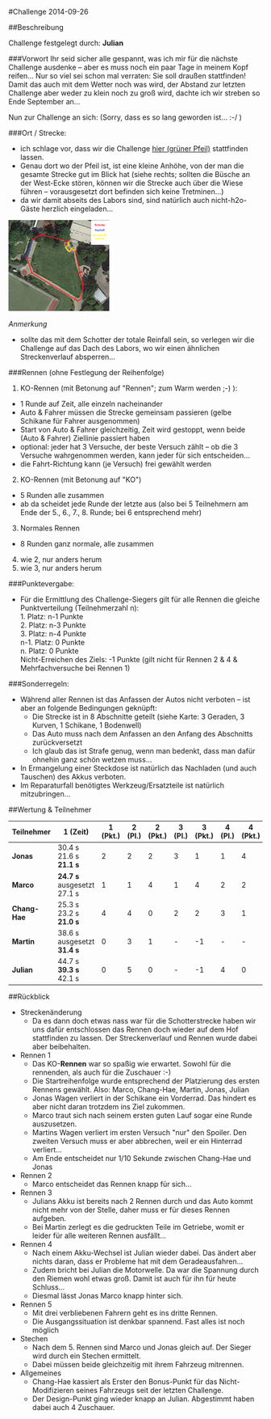 #Challenge 2014-09-26

##Beschreibung

Challenge festgelegt durch: **Julian**

###Vorwort
Ihr seid sicher alle gespannt, was ich mir für die nächste Challenge ausdenke – aber es muss noch ein paar Tage in meinem Kopf reifen...
Nur so viel sei schon mal verraten: Sie soll draußen stattfinden! Damit das auch mit dem Wetter noch was wird, der Abstand zur letzten Challenge aber weder zu klein noch zu groß wird, dachte ich wir streben so Ende September an...<br>

Nun zur Challenge an sich: (Sorry, dass es so lang geworden ist... :-/ )

###Ort / Strecke:
* ich schlage vor, dass wir die Challenge [hier (grüner Pfeil)](https://maps.google.de/maps?q=52.524479,13.318796) stattfinden lassen.
* Genau dort wo der Pfeil ist, ist eine kleine Anhöhe, von der man die gesamte Strecke gut im Blick hat (siehe rechts; sollten die Büsche an der West-Ecke stören, können wir die Strecke auch über die Wiese führen – vorausgesetzt dort befinden sich keine Tretminen...)
* da wir damit abseits des Labors sind, sind natürlich auch nicht-h2o-Gäste herzlich eingeladen...

<img src="2014-09-26-map.png" width="200"/>

*Anmerkung*
* sollte das mit dem Schotter der totale Reinfall sein, so verlegen wir die Challenge auf das Dach des Labors, wo wir einen ähnlichen Streckenverlauf absperren...

###Rennen (ohne Festlegung der Reihenfolge)
1. KO-Rennen (mit Betonung auf "Rennen"; zum Warm werden ;-) ):
  * 1 Runde auf Zeit, alle einzeln nacheinander
  * Auto & Fahrer müssen die Strecke gemeinsam passieren (gelbe Schikane für Fahrer ausgenommen)
  * Start von Auto & Fahrer gleichzeitig, Zeit wird gestoppt, wenn beide (Auto & Fahrer) Ziellinie passiert haben
  * optional: jeder hat 3 Versuche, der beste Versuch zählt – ob die 3 Versuche wahrgenommen werden, kann jeder für sich entscheiden...
  * die Fahrt-Richtung kann (je Versuch) frei gewählt werden
2. KO-Rennen (mit Betonung auf "KO")
  * 5 Runden alle zusammen
  * ab da scheidet jede Runde der letzte aus (also bei 5 Teilnehmern am Ende der 5., 6., 7., 8. Runde; bei 6 entsprechend mehr)
3. Normales Rennen
  * 8 Runden ganz normale, alle zusammen
4. wie 2, nur anders herum
5. wie 3, nur anders herum

###Punktevergabe:
-	Für die Ermittlung des Challenge-Siegers gilt für alle Rennen die gleiche Punktverteilung (Teilnehmerzahl n):<br>
                1. Platz: n-1 Punkte<br>
                2. Platz: n-3 Punkte<br>
                3. Platz: n-4 Punkte<br>
                n-1. Platz: 0 Punkte<br>
                n. Platz: 0 Punkte<br>
                Nicht-Erreichen des Ziels: -1 Punkte (gilt nicht für Rennen 2 & 4 & Mehrfachversuche bei Rennen 1)

###Sonderregeln:
* Während aller Rennen ist das Anfassen der Autos nicht verboten – ist aber an folgende Bedingungen geknüpft:
  * Die Strecke ist in 8 Abschnitte geteilt (siehe Karte: 3 Geraden, 3 Kurven, 1 Schikane, 1 Bodenwell)
  * Das Auto muss nach dem Anfassen an den Anfang des Abschnitts zurückversetzt 
  * Ich glaub das ist Strafe genug, wenn man bedenkt, dass man dafür ohnehin ganz schön wetzen muss...
* In Ermangelung einer Steckdose ist natürlich das Nachladen (und auch Tauschen) des Akkus verboten.
* Im Reparaturfall benötigtes Werkzeug/Ersatzteile ist natürlich mitzubringen...

##Wertung & Teilnehmer

Teilnehmer    | 1 (Zeit)                           | 1 (Pkt.) | 2 (Pl.) | 2 (Pkt.) | 3 (Pl.) | 3 (Pkt.) | 4 (Pl.) | 4 (Pkt.) | 5 (Pl.) | 5 (Pkt.) | Ges. (Pl.) | Ges. (Pkt.) | Punkte | Boni  
------------- | ---------------------------------- | -------- | ------- | -------- | ------- | -------- | ------- | -------- | ------- | -------- | ---------- | ----------- | ------ | ------     
**Jonas**     | 30.4 s<br>21.6 s<br>**21.1 s**     | 2        | 2       | 2        | 3       | 1        | 1       | 4        | 1       | 4        | 1          | 13          | 4      |   
**Marco**     | **24.7 s**<br>ausgesetzt<br>27.1 s | 1        | 1       | 4        | 1       | 4        | 2       | 2        | 2       | 2        | 2          | 13          | 2      |            
**Chang-Hae** | 25.3 s<br>23.2 s<br>**21.0 s**     | 4        | 4       | 0        | 2       | 2        | 3       | 1        | 3       | 1        | 3          | 8           | 1      | + 1 (keine Modifikation)
**Martin**    | 38.6 s<br>ausgesetzt<br>**31.4 s** | 0        | 3       | 1        | -       | -1       | -       | -        | -       | -1       | 4          | -1          | 0      |        
**Julian**    | 44.7 s<br>**39.3 s**<br>42.1 s     | 0        | 5       | 0        | -       | -1       | 4       | 0        | -       | -1       | 5          | -2          | 0      | + 1 (Design)               

##Rückblick
* Streckenänderung
  * Da es dann doch etwas nass war für die Schotterstrecke haben wir uns dafür entschlossen das Rennen doch wieder auf dem Hof stattfinden zu lassen. Der Streckenverlauf und Rennen wurde dabei aber beibehalten.
* Rennen 1
  * Das KO-**Rennen** war so spaßig wie erwartet. Sowohl für die rennenden, als auch für die Zuschauer :-)
  * Die Startreihenfolge wurde entsprechend der Platzierung des ersten Rennens gewählt. Also: Marco, Chang-Hae, Martin, Jonas, Julian
  * Jonas Wagen verliert in der Schikane ein Vorderrad. Das hindert es aber nicht daran trotzdem ins Ziel zukommen.
  * Marco traut sich nach seinem ersten guten Lauf sogar eine Runde auszusetzen.
  * Martins Wagen verliert im ersten Versuch "nur" den Spoiler. Den zweiten Versuch muss er aber abbrechen, weil er ein Hinterrad verliert...
  * Am Ende entscheidet nur 1/10 Sekunde zwischen Chang-Hae und Jonas
* Rennen 2
  * Marco entscheidet das Rennen knapp für sich...
* Rennen 3
  * Julians Akku ist bereits nach 2 Rennen durch und das Auto kommt nicht mehr von der Stelle, daher muss er für dieses Rennen aufgeben.
  * Bei Martin zerlegt es die gedruckten Teile im Getriebe, womit er leider für alle weiteren Rennen ausfällt...
* Rennen 4
  * Nach einem Akku-Wechsel ist Julian wieder dabei. Das ändert aber nichts daran, dass er Probleme hat mit dem Geradeausfahren...
  * Zudem bricht bei Julian die Motorwelle. Da war die Spannung durch den Riemen wohl etwas groß. Damit ist auch für ihn für heute Schluss...
  * Diesmal lässt Jonas Marco knapp hinter sich.
* Rennen 5
  * Mit drei verbliebenen Fahrern geht es ins dritte Rennen.
  * Die Ausgangssituation ist denkbar spannend. Fast alles ist noch möglich
* Stechen
  * Nach dem 5. Rennen sind Marco und Jonas gleich auf. Der Sieger wird durch ein Stechen ermittelt.
  * Dabei müssen beide gleichzeitig mit ihrem Fahrzeug mitrennen.
* Allgemeines
  * Chang-Hae kassiert als Erster den Bonus-Punkt für das Nicht-Modifizieren seines Fahrzeugs seit der letzten Challenge.
  * Der Design-Punkt ging wieder knapp an Julian. Abgestimmt haben dabei auch 4 Zuschauer.
